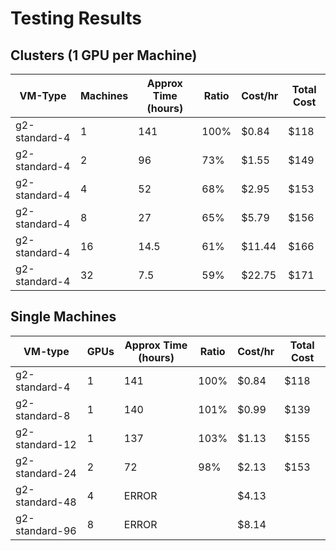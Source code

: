 # Testing Results

## Clusters (1 GPU per Machine)

| VM-Type       | Machines | Approx Time (hours) | Ratio | Cost/hr | Total Cost |
|---------------|----------|---------------------|-------|---------|------------|
| g2-standard-4 | 1        | 141                 | 100%  | $0.84   | $118       |
| g2-standard-4 | 2        | 96                  | 73%   | $1.55   | $149       |
| g2-standard-4 | 4        | 52                  | 68%   | $2.95   | $153       |
| g2-standard-4 | 8        | 27                  | 65%   | $5.79   | $156       |
| g2-standard-4 | 16       | 14.5                | 61%   | $11.44  | $166       |
| g2-standard-4 | 32       | 7.5                 | 59%   | $22.75  | $171       |

## Single Machines

| VM-type        | GPUs | Approx Time (hours) | Ratio  | Cost/hr | Total Cost |
|----------------|------|---------------------|--------|---------|------------|
| g2-standard-4  | 1    | 141                 | 100%   | $0.84   | $118       |
| g2-standard-8  | 1    | 140                 | 101%   | $0.99   | $139       |
| g2-standard-12 | 1    | 137                 | 103%   | $1.13   | $155       |
| g2-standard-24 | 2    | 72                  | 98%    | $2.13   | $153       |
| g2-standard-48 | 4    | ERROR               |        | $4.13   |            |
| g2-standard-96 | 8    | ERROR               |        | $8.14   |            |